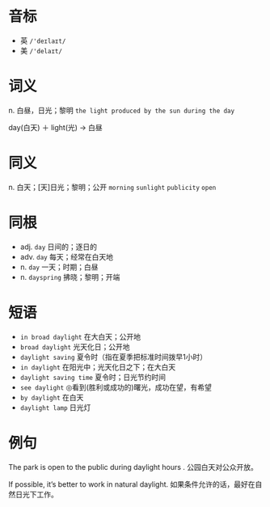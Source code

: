 # 音标

- 英 `/'deɪlaɪt/`
- 美 `/'delaɪt/`

# 词义

n. 白昼，日光；黎明
`the light produced by the sun during the day`



day(白天) ＋ light(光) → 白昼

# 同义

n. 白天；[天]日光；黎明；公开
`morning` `sunlight` `publicity` `open`

# 同根

- adj. `day` 日间的；逐日的
- adv. `day` 每天；经常在白天地
- n. `day` 一天；时期；白昼
- n. `dayspring` 拂晓；黎明；开端

# 短语

- `in broad daylight` 在大白天；公开地
- `broad daylight` 光天化日；公开地
- `daylight saving` 夏令时（指在夏季把标准时间拨早1小时）
- `in daylight` 在阳光中；光天化日之下；在大白天
- `daylight saving time` 夏令时；日光节约时间
- `see daylight` ◎看到(胜利或成功的)曙光，成功在望，有希望
- `by daylight` 在白天
- `daylight lamp` 日光灯

# 例句

The park is open to the public during daylight hours .
公园白天对公众开放。

If possible, it’s better to work in natural daylight.
如果条件允许的话，最好在自然日光下工作。


